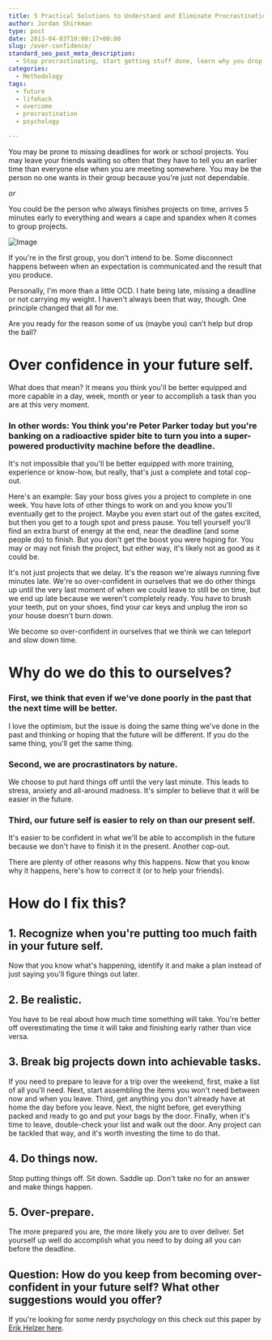 ```yaml
---
title: 5 Practical Solutions to Understand and Eliminate Procrastination
author: Jordan Shirkman
type: post
date: 2013-04-03T10:00:17+00:00
slug: /over-confidence/
standard_seo_post_meta_description:
  - Stop procrastinating, start getting stuff done, learn why you drop the ball.
categories:
  - Methodology
tags:
  - future
  - lifehack
  - overcome
  - procrastination
  - psychology

---
```

You may be prone to missing deadlines for work or school projects. You may leave your friends waiting so often that they have to tell you an earlier time than everyone else when you are meeting somewhere. You may be the person no one wants in their group because you're just not dependable.

_or_

You could be the person who always finishes projects on time, arrives 5 minutes early to everything and wears a cape and spandex when it comes to group projects.

![Image](/images/over-confident-machine.jpeg) 

If you're in the first group, you don't intend to be. Some disconnect happens between when an expectation is communicated and the result that you produce.

Personally, I'm more than a little OCD. I hate being late, missing a deadline or not carrying my weight. I haven't always been that way, though. One principle changed that all for me.

Are you ready for the reason some of us (maybe you) can't help but drop the ball?<!--more-->

# Over confidence in your future self.

What does that mean? It means you think you'll be better equipped and more capable in a day, week, month or year to accomplish a task than you are at this very moment.

### In other words: You think you're Peter Parker today but you're banking on a radioactive spider bite to turn you into a super-powered productivity machine before the deadline.

It's not impossible that you'll be better equipped with more training, experience or know-how, but really, that's just a complete and total cop-out.

Here's an example: Say your boss gives you a project to complete in one week. You have lots of other things to work on and you know you'll eventually get to the project. Maybe you even start out of the gates excited, but then you get to a tough spot and press pause. You tell yourself you'll find an extra burst of energy at the end, near the deadline (and some people do) to finish. But you don't get the boost you were hoping for. You may or may not finish the project, but either way, it's likely not as good as it could be.

It's not just projects that we delay. It's the reason we're always running five minutes late. We're so over-confident in ourselves that we do other things up until the very last moment of when we could leave to still be on time, but we end up late because we weren't completely ready. You have to brush your teeth, put on your shoes, find your car keys and unplug the iron so your house doesn't burn down.

We become so over-confident in ourselves that we think we can teleport and slow down time.

# Why do we do this to ourselves?

### First, we think that even if we've done poorly in the past that the next time will be better.

I love the optimism, but the issue is doing the same thing we've done in the past and thinking or hoping that the future will be different. If you do the same thing, you'll get the same thing.

### Second, we are procrastinators by nature.

We choose to put hard things off until the very last minute. This leads to stress, anxiety and all-around madness. It's simpler to believe that it will be easier in the future.

### Third, our future self is easier to rely on than our present self.

It's easier to be confident in what we'll be able to accomplish in the future because we don't have to finish it in the present. Another cop-out.

There are plenty of other reasons why this happens. Now that you know why it happens, here's how to correct it (or to help your friends).

# How do I fix this?

## 1. Recognize when you're putting too much faith in your future self.

Now that you know what's happening, identify it and make a plan instead of just saying you'll figure things out later.

## 2. Be realistic.

You have to be real about how much time something will take. You're better off overestimating the time it will take and finishing early rather than vice versa.

## 3. Break big projects down into achievable tasks.

If you need to prepare to leave for a trip over the weekend, first, make a list of all you'll need. Next, start assembling the items you won't need between now and when you leave. Third, get anything you don't already have at home the day before you leave. Next, the night before, get everything packed and ready to go and put your bags by the door. Finally, when it's time to leave, double-check your list and walk out the door. Any project can be tackled that way, and it's worth investing the time to do that.

## 4. Do things now.

Stop putting things off. Sit down. Saddle up. Don't take no for an answer and make things happen.

## 5. Over-prepare.

The more prepared you are, the more likely you are to over deliver. Set yourself up well do accomplish what you need to by doing all you can before the deadline.

## Question: How do you keep from becoming over-confident in your future self? What other suggestions would you offer?

If you're looking for some nerdy psychology on this check out this paper by [Erik Helzer here](http://erikhelzer.squarespace.com/storage/Helzer%20%20Gilovich%20pspb%202.2012.pdf).

&nbsp;
